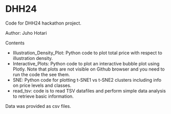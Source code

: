 # DHH24
Code for DHH24 hackathon project. 

Author: Juho Hotari

Contents
- Illustration_Density_Plot: Python code to plot total price with respect to illustration density.
- Interactive_Plots: Python code to plot an interactive bubble plot using Plotly. Note that plots are not visible on Github browser and you need to run the code the see them.
- SNE: Python code for plotting t-SNE1 vs t-SNE2 clusters including info on price levels and classes.
- read_tsv: code is to read TSV datafiles and perform simple data analysis to retrieve basic information.

Data was provided as csv files.
